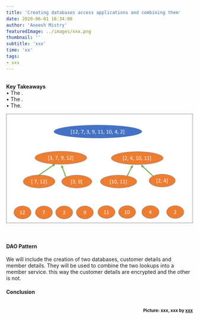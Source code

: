```yaml
---
title: 'Creating databases access applications and combining them'
date: 2020-06-01 16:34:00
author: 'Aneesh Mistry'
featuredImage: ../images/xxx.png
thumbnail: ''
subtitle: 'xxx'
time: 'xx'
tags:
- xxx
---
```

<br>
<strong>Key Takeaways</strong><br>
&#8226; The .<br>
&#8226; The .<br>
&#8226; The.<br>

![Merge sort step 2](../../src/images/011MergeSort2.png)


</p>

<br>
<h4>DAO Pattern</h4>
<p>
We will include the creation of two databases, customer details and member details.
They will be used to combine the two lookups into a member service. 
this way the customer details are encrypted and the other is not.


</p>


</p>
<b>
<h4>Conclusion</h4>
<p>


</p>

<br>
<small style="float: right;" >Picture: xxx, xxx by <a target="_blank" href="https://unsplash.com/@xxx">xxx</small></a><br>